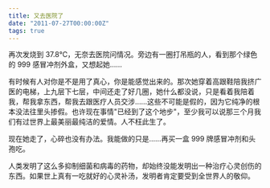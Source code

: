 ```yaml
---
title: 又去医院了
date: "2011-07-27T00:00:00Z"
tags: true
---
```


再次发烧到 37.8℃，无奈去医院问情况。旁边有一圈打吊瓶的人，看到那个绿色的 999 感冒冲剂外盒，又想起她……

有时候有人对你是不是用了真心，你是能感觉出来的。那次她穿着高跟鞋陪我挤广医的电梯，上九层下七层，中间还走了好几圈，她什么都没说，只是看着我陪着我，帮我拿东西，帮我去跟医疗人员交涉……这些不可能是假的，因为它纯净的根本没法往里头掺假。也许现在事情"已经到了这个地步"，至少我可以说那三个月我们有过世界上最美丽最纯洁的爱情。人不枉此生了。

现在她走了，心碎也没有办法。我能做的只是……再买一盒 999 牌感冒冲剂和头孢吃。

人类发明了这么多抑制细菌和病毒的药物，却始终没能发明出一种治疗心灵创伤的东西。如果世上真有一吃就好的心灵补汤，发明者肯定要受到全世界人的敬仰。
